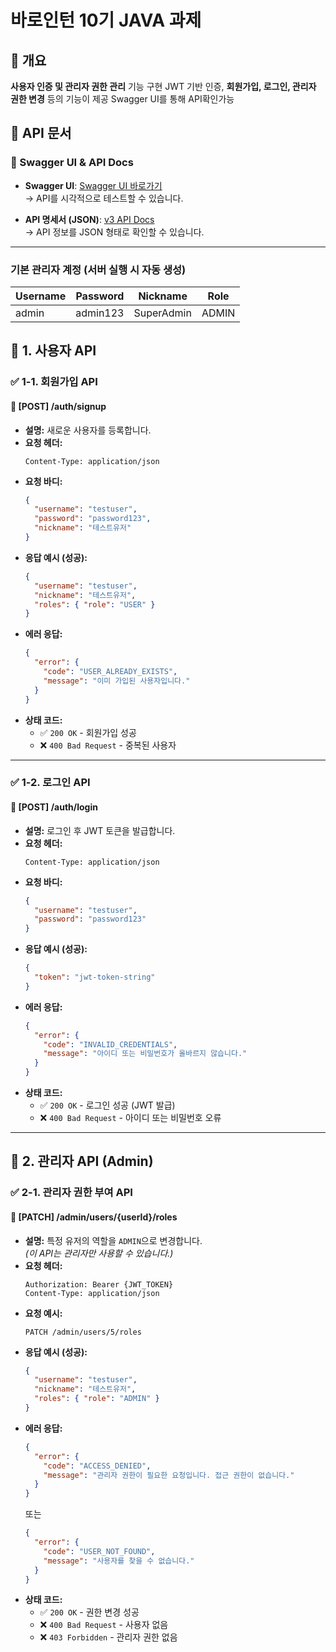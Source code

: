 #  바로인턴 10기 JAVA 과제

## 📌 개요
 **사용자 인증 및 관리자 권한 관리** 기능 구현
JWT 기반 인증, **회원가입, 로그인, 관리자 권한 변경** 등의 기능이 제공
Swagger UI를 통해 API확인가능

## 📄 API 문서

### 🔗 Swagger UI & API Docs

- **Swagger UI**: [Swagger UI 바로가기](http://3.39.231.118:8080/swagger-ui/index.html)  
  → API를 시각적으로 테스트할 수 있습니다.

- **API 명세서 (JSON)**: [v3 API Docs](http://3.39.231.118:8080/v3/api-docs)  
  → API 정보를 JSON 형태로 확인할 수 있습니다.
---

### 기본 관리자 계정 (서버 실행 시 자동 생성)
| **Username** | **Password** | **Nickname** | **Role** |
|-------------|-------------|-------------|---------|
| admin      | admin123   | SuperAdmin  | ADMIN  |



## 📑 1. 사용자 API

### ✅ 1-1. 회원가입 API
#### 🔹 **[POST] /auth/signup**
- **설명:** 새로운 사용자를 등록합니다.
- **요청 헤더:**
  ```http
  Content-Type: application/json
  ```
- **요청 바디:**
  ```json
  {
    "username": "testuser",
    "password": "password123",
    "nickname": "테스트유저"
  }
  ```
- **응답 예시 (성공):**
  ```json
  {
    "username": "testuser",
    "nickname": "테스트유저",
    "roles": { "role": "USER" }
  }
  ```
- **에러 응답:**
  ```json
  {
    "error": {
      "code": "USER_ALREADY_EXISTS",
      "message": "이미 가입된 사용자입니다."
    }
  }
  ```
- **상태 코드:**
  - ✅ `200 OK` - 회원가입 성공
  - ❌ `400 Bad Request` - 중복된 사용자

---

### ✅ 1-2. 로그인 API
#### 🔹 **[POST] /auth/login**
- **설명:** 로그인 후 JWT 토큰을 발급합니다.
- **요청 헤더:**
  ```http
  Content-Type: application/json
  ```
- **요청 바디:**
  ```json
  {
    "username": "testuser",
    "password": "password123"
  }
  ```
- **응답 예시 (성공):**
  ```json
  {
    "token": "jwt-token-string"
  }
  ```
- **에러 응답:**
  ```json
  {
    "error": {
      "code": "INVALID_CREDENTIALS",
      "message": "아이디 또는 비밀번호가 올바르지 않습니다."
    }
  }
  ```
- **상태 코드:**
  - ✅ `200 OK` - 로그인 성공 (JWT 발급)
  - ❌ `400 Bad Request` - 아이디 또는 비밀번호 오류

---

## 📑 2. 관리자 API (Admin)

### ✅ 2-1. 관리자 권한 부여 API
#### 🔹 **[PATCH] /admin/users/{userId}/roles**
- **설명:** 특정 유저의 역할을 `ADMIN`으로 변경합니다.  
  _(이 API는 관리자만 사용할 수 있습니다.)_
- **요청 헤더:**
  ```http
  Authorization: Bearer {JWT_TOKEN}
  Content-Type: application/json
  ```
- **요청 예시:**
  ```http
  PATCH /admin/users/5/roles
  ```
- **응답 예시 (성공):**
  ```json
  {
    "username": "testuser",
    "nickname": "테스트유저",
    "roles": { "role": "ADMIN" }
  }
  ```
- **에러 응답:**
  ```json
  {
    "error": {
      "code": "ACCESS_DENIED",
      "message": "관리자 권한이 필요한 요청입니다. 접근 권한이 없습니다."
    }
  }
  ```
  또는
  ```json
  {
    "error": {
      "code": "USER_NOT_FOUND",
      "message": "사용자를 찾을 수 없습니다."
    }
  }
  ```
- **상태 코드:**
  - ✅ `200 OK` - 권한 변경 성공
  - ❌ `400 Bad Request` - 사용자 없음
  - ❌ `403 Forbidden` - 관리자 권한 없음
